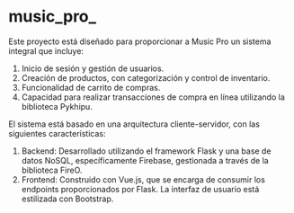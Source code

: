 # music_pro_

Este proyecto está diseñado para proporcionar a Music Pro un sistema integral que incluye:

1. Inicio de sesión y gestión de usuarios.
2. Creación de productos, con categorización y control de inventario.
3. Funcionalidad de carrito de compras.
4. Capacidad para realizar transacciones de compra en línea utilizando la biblioteca Pykhipu.

El sistema está basado en una arquitectura cliente-servidor, con las siguientes características:

1. Backend: Desarrollado utilizando el framework Flask y una base de datos NoSQL, específicamente Firebase, gestionada a través de la biblioteca FireO.
2. Frontend: Construido con Vue.js, que se encarga de consumir los endpoints proporcionados por Flask. La interfaz de usuario está estilizada con Bootstrap.
